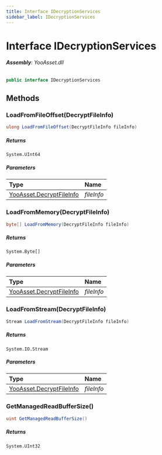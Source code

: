```yaml
---
title: Interface IDecryptionServices
sidebar_label: IDecryptionServices
---
```

# Interface IDecryptionServices


###### **Assembly**: YooAsset.dll

```csharp title="Declaration"
public interface IDecryptionServices
```
## Methods
### LoadFromFileOffset(DecryptFileInfo)


```csharp title="Declaration"
ulong LoadFromFileOffset(DecryptFileInfo fileInfo)
```

##### Returns

`System.UInt64`

##### Parameters

| Type | Name |
|:--- |:--- |
| [YooAsset.DecryptFileInfo](../YooAsset/DecryptFileInfo.md) | *fileInfo* |

### LoadFromMemory(DecryptFileInfo)


```csharp title="Declaration"
byte[] LoadFromMemory(DecryptFileInfo fileInfo)
```

##### Returns

`System.Byte[]`

##### Parameters

| Type | Name |
|:--- |:--- |
| [YooAsset.DecryptFileInfo](../YooAsset/DecryptFileInfo.md) | *fileInfo* |

### LoadFromStream(DecryptFileInfo)


```csharp title="Declaration"
Stream LoadFromStream(DecryptFileInfo fileInfo)
```

##### Returns

`System.IO.Stream`

##### Parameters

| Type | Name |
|:--- |:--- |
| [YooAsset.DecryptFileInfo](../YooAsset/DecryptFileInfo.md) | *fileInfo* |

### GetManagedReadBufferSize()


```csharp title="Declaration"
uint GetManagedReadBufferSize()
```

##### Returns

`System.UInt32`
